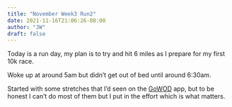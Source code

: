 ```yaml
---
title: "November Week3 Run2"
date: 2021-11-16T21:06:26-08:00
author: "JW"
draft: false
---
```


Today is a run day, my plan is to try and hit 6 miles as I prepare for my first 10k race.

Woke up at around 5am but didn’t get out of bed until around 6:30am.

Started with some stretches that I’d seen on the [GoWOD](https://www.gowod.app/) app, but to be honest I can’t do most of them but I put in the effort which is what matters.